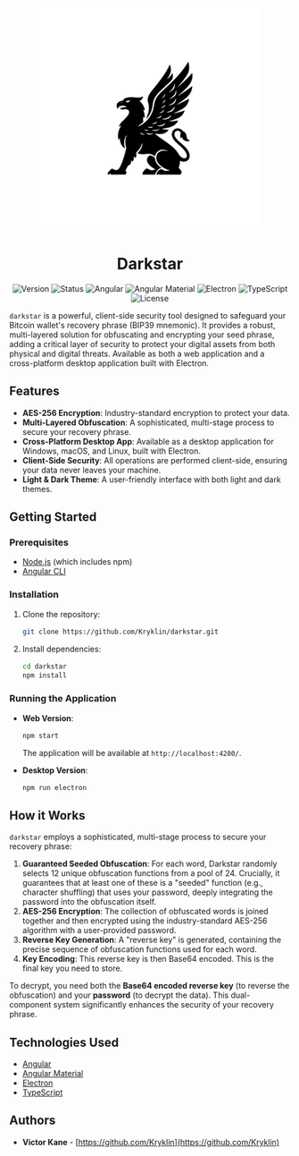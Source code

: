 <p align="center">
  <picture>
    <source media="(prefers-color-scheme: dark)" srcset="public/assets/img/logo-white.png">
    <img src="public/assets/img/logo-black.png" alt="Darkstar Logo" width="400">
  </picture>
</p>

<h1 align="center">Darkstar</h1>

<p align="center">
  <img src="https://img.shields.io/badge/version-0.0.0-blue" alt="Version"/>
  <img src="https://img.shields.io/badge/status-under%20construction-yellow" alt="Status"/>
  <img src="https://img.shields.io/badge/Angular-v20.3.0-dd0031?logo=angular" alt="Angular"/>
  <img src="https://img.shields.io/badge/Angular%20Material-v20.2.5-blue?logo=angular" alt="Angular Material"/>
  <img src="https://img.shields.io/badge/Electron-v38.2.0-blue?logo=electron" alt="Electron"/>
  <img src="https://img.shields.io/badge/TypeScript-v5.9.2-blue?logo=typescript" alt="TypeScript"/>
  <img src="https://img.shields.io/badge/license-MIT-green" alt="License"/>
</p>

`darkstar` is a powerful, client-side security tool designed to safeguard your Bitcoin wallet's recovery phrase (BIP39 mnemonic). It provides a robust, multi-layered solution for obfuscating and encrypting your seed phrase, adding a critical layer of security to protect your digital assets from both physical and digital threats. Available as both a web application and a cross-platform desktop application built with Electron.

## Features

- **AES-256 Encryption**: Industry-standard encryption to protect your data.
- **Multi-Layered Obfuscation**: A sophisticated, multi-stage process to secure your recovery phrase.
- **Cross-Platform Desktop App**: Available as a desktop application for Windows, macOS, and Linux, built with Electron.
- **Client-Side Security**: All operations are performed client-side, ensuring your data never leaves your machine.
- **Light & Dark Theme**: A user-friendly interface with both light and dark themes.

## Getting Started

### Prerequisites

- [Node.js](https://nodejs.org/) (which includes npm)
- [Angular CLI](https://angular.io/cli)

### Installation

1.  Clone the repository:
    ```bash
    git clone https://github.com/Kryklin/darkstar.git
    ```
2.  Install dependencies:
    ```bash
    cd darkstar
    npm install
    ```

### Running the Application

-   **Web Version**:
    ```bash
    npm start
    ```
    The application will be available at `http://localhost:4200/`.

-   **Desktop Version**:
    ```bash
    npm run electron
    ```

## How it Works

`darkstar` employs a sophisticated, multi-stage process to secure your recovery phrase:

1.  **Guaranteed Seeded Obfuscation**: For each word, Darkstar randomly selects 12 unique obfuscation functions from a pool of 24. Crucially, it guarantees that at least one of these is a "seeded" function (e.g., character shuffling) that uses your password, deeply integrating the password into the obfuscation itself.
2.  **AES-256 Encryption**: The collection of obfuscated words is joined together and then encrypted using the industry-standard AES-256 algorithm with a user-provided password.
3.  **Reverse Key Generation**: A "reverse key" is generated, containing the precise sequence of obfuscation functions used for each word.
4.  **Key Encoding**: This reverse key is then Base64 encoded. This is the final key you need to store.

To decrypt, you need both the **Base64 encoded reverse key** (to reverse the obfuscation) and your **password** (to decrypt the data). This dual-component system significantly enhances the security of your recovery phrase.

## Technologies Used

- [Angular](https://angular.io/)
- [Angular Material](https://material.angular.io/)
- [Electron](https://www.electronjs.org/)
- [TypeScript](https://www.typescriptlang.org/)

## Authors

- **Victor Kane** - [https://github.com/Kryklin](https://github.com/Kryklin)
